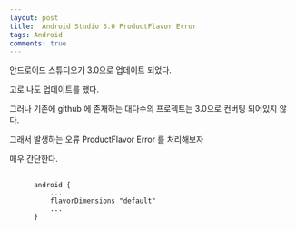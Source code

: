 ```yaml
---
layout: post
title:  Android Studio 3.0 ProductFlavor Error
tags: Android
comments: true
---
```


안드로이드 스튜디오가 3.0으로 업데이트 되었다.

고로 나도 업데이트를 했다.

그러나 기존에 github 에 존재하는 대다수의 프로젝트는 3.0으로 컨버팅 되어있지 않다.

그래서 발생하는 오류 ProductFlavor Error 를 처리해보자

매우 간단한다.

<pre>
  <code>
      android {
          ...
          flavorDimensions "default"
          ...
      }
  </code>
</pre>
